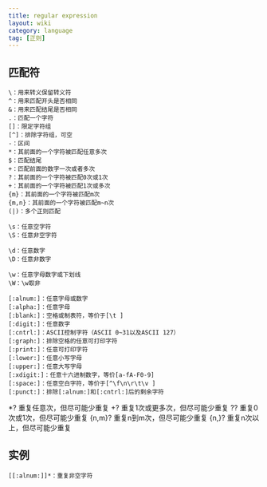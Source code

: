 ```yaml
---
title: regular expression
layout: wiki
category: language
tag: [正则]
---
```


## 匹配符

```
\：用来转义保留转义符
^：用来匹配开头是否相同
&：用来匹配结尾是否相同
.：匹配一个字符
[]：限定字符组
[^]：排除字符组，可空
-：区间
*：其前面的一个字符被匹配任意多次
$：匹配结尾
+：匹配前面的数字一次或者多次
?：其前面的一个字符被匹配0次或1次
+：其前面的一个字符被匹配1次或多次
{m}：其前面的一个字符被匹配m次
{m,n}：其前面的一个字符被匹配m~n次
(|)：多个正则匹配

\s：任意空字符
\S：任意非空字符

\d：任意数字
\D：任意非数字

\w：任意字母数字或下划线
\W：\w取非

[:alnum:]：任意字母或数字
[:alpha:]：任意字母
[:blank:]：空格或制表符，等价于[\t ]
[:digit:]：任意数字
[:cntrl:]：ASCII控制字符（ASCII 0~31以及ASCII 127）
[:graph:]：排除空格的任意可打印字符
[:print:]：任意可打印字符
[:lower:]：任意小写字母
[:upper:]：任意大写字母
[:xdigit:]：任意十六进制数字，等价[a-fA-F0-9]
[:space:]：任意空白字符，等价于[^\f\n\r\t\v ]
[:punct:]：排除[:alnum:]和[:cntrl:]后的剩余字符
```

*?	重复任意次，但尽可能少重复
+?	重复1次或更多次，但尽可能少重复
??	重复0次或1次，但尽可能少重复
{n,m}?	重复n到m次，但尽可能少重复
{n,}?	重复n次以上，但尽可能少重复


## 实例

```
[[:alnum:]]*：重复非空字符
```
